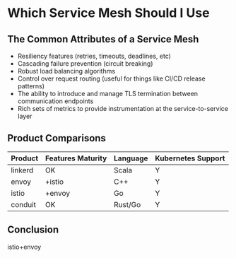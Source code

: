 # Which Service Mesh Should I Use

## The Common Attributes of a Service Mesh

- Resiliency features (retries, timeouts, deadlines, etc)
- Cascading failure prevention (circuit breaking)
- Robust load balancing algorithms
- Control over request routing (useful for things like CI/CD release patterns)
- The ability to introduce and manage TLS termination between communication endpoints
- Rich sets of metrics to provide instrumentation at the service-to-service layer

## Product Comparisons

| Product | Features Maturity | Language | Kubernetes Support |
| ------- | ----------------- | -------- | ------------------ |
| linkerd | OK                | Scala    | Y                  |
| envoy   | +istio            | C++      | Y                  |
| istio   | +envoy            | Go       | Y                  |
| conduit | OK                | Rust/Go  | Y                  |

## Conclusion

istio+envoy
